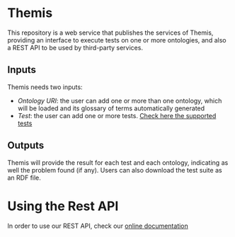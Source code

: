 # Themis 

This repository is a web service that publishes the services of Themis, providing an interface to execute tests on one or more ontologies, and also a REST API to be used by third-party services.

## Inputs
Themis needs two inputs:
* *Ontology URI*: the user can add one or more than one ontology, which will be loaded and its glossary of terms automatically generated
* *Test*: the user can add one or more tests. [Check here the supported tests](http://themis.linkeddata.es/tests-info.html)


## Outputs
Themis will provide the result for each test and each ontology, indicating as well the problem found (if any). Users can also download the test suite as an RDF file.

# Using the Rest API
In order to use our REST API, check our [online documentation](http://themis.linkeddata.es/swagger-ui/index.html) 

